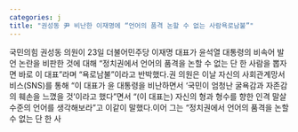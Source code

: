 ```yaml
---
categories: j
title: "권성동 尹 비난한 이재명에 “언어의 품격 논할 수 없는 사람욕로남불”"
---
```

국민의힘 권성동 의원이 23일 더불어민주당 이재명 대표가 윤석열 대통령의 비속어 발언 논란을 비판한 것에 대해 “정치권에서 언어의 품격을 논할 수 없는 단 한 사람을 뽑자면 바로 이 대표”라며 “욕로남불”이라고 반박했다.권 의원은 이날 자신의 사회관계망서비스(SNS)를 통해 “이 대표가 윤 대통령을 비난하면서 ‘국민이 엄청난 굴욕감과 자존감의 훼손을 느꼈을 것’이라고 했다”면서 “(이 대표는) 자신의 형과 형수를 향한 인격 말살 수준의 언어를 생각해보라”고 이같이 말했다.이어 그는 “정치권에서 언어의 품격을 논할 수 없는 단 한 사